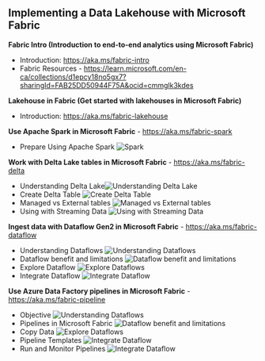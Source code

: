 ## Implementing a Data Lakehouse with Microsoft Fabric 


**Fabric Intro (Introduction to end-to-end analytics using Microsoft Fabric)**
 - Introduction: https://aka.ms/fabric-intro
 - Fabric Resources - https://learn.microsoft.com/en-ca/collections/d1epcy18no5gx7?sharingId=FAB25DD50944F75A&ocid=cmmglk3kdes

**Lakehouse in Fabric (Get started with lakehouses in Microsoft Fabric)**
- Introduction: https://aka.ms/fabric-lakehouse

**Use Apache Spark in Microsoft Fabric** - https://aka.ms/fabric-spark
  - Prepare Using Apache Spark 
  ![Spark](/assets/fabric/spark.png)

**Work with Delta Lake tables in Microsoft Fabric** - https://aka.ms/fabric-delta
  - Understanding Delta Lake![Understanding Delta Lake](/assets/fabric/DeltaLake.png)
  - Create Delta Table ![Create Delta Table](/assets/fabric/deltalake-createdeltatable.png)
  - Managed vs External tables ![Managed vs External tables](/assets/fabric/deltalake-managed-vs-external-tables.png)
  - Using with Streaming Data ![Using with Streaming Data](/assets/fabric/deltalake-usewithstreamdata.png)

**Ingest data with Dataflow Gen2 in Microsoft Fabric** - https://aka.ms/fabric-dataflow
  - Understanding Dataflows ![Understanding Dataflows](/assets/fabric/dataflows-1.png)
  - Dataflow benefit and limitations ![Dataflow benefit and limitations](/assets/fabric/dataflows-2.png)
  - Explore Dataflow ![Explore Dataflows](/assets/fabric/dataflows-3.png)
  - Integrate Dataflow ![Integrate Dataflow](/assets/fabric/dataflows-4.png)

**Use Azure Data Factory pipelines in Microsoft Fabric** - https://aka.ms/fabric-pipeline
  - Objective ![Understanding Dataflows](/assets/fabric/pipelines-1.png)
  - Pipelines in Microsoft Fabric ![Dataflow benefit and limitations](/assets/fabric/pipelines-2.png)
  - Copy Data ![Explore Dataflows](/assets/fabric/pipelines-3.png)
  - Pipeline Templates ![Integrate Dataflow](/assets/fabric/pipelines-4.png)
  - Run and Monitor Pipelines ![Integrate Dataflow](/assets/fabric/pipelines-5.png)